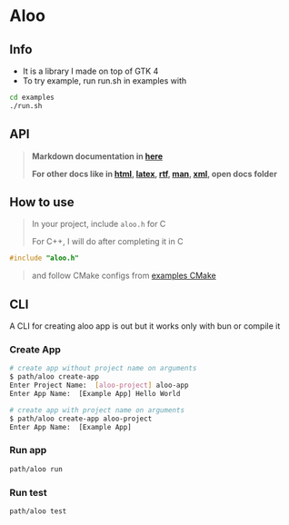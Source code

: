 # Aloo

## Info

- It is a library I made on top of GTK 4
- To try example, run run.sh in examples with

```bash
cd examples
./run.sh
```

## API

> **Markdown documentation in [here](api/index.md)**
>
> **For other docs like in [html](docs/html/aloo_8h.html), [latex](docs/latex/aloo_8h.tex), [rtf](docs/rtf/aloo_8h__incl.dot), [man](docs/man/man3/aloo.h.3), [xml](docs/xml/aloo_8h.xml), open docs folder**

## How to use

> In your project, include `aloo.h` for C
>
> For C++, I will do after completing it in C

```c
#include "aloo.h"
```

> and follow CMake configs from [examples CMake](examples/CMakeLists.txt)

## CLI

A CLI for creating aloo app is out but it works only with bun or compile it

### Create App

```bash
# create app without project name on arguments
$ path/aloo create-app
Enter Project Name:  [aloo-project] aloo-app
Enter App Name:  [Example App] Hello World

# create app with project name on arguments
$ path/aloo create-app aloo-project
Enter App Name:  [Example App]
```

### Run app

```bash
path/aloo run
```

### Run test

```bash
path/aloo test
```
